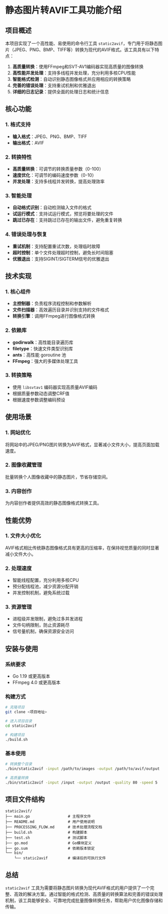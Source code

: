 # 静态图片转AVIF工具功能介绍

## 项目概述

本项目实现了一个高性能、易使用的命令行工具 `static2avif`，专门用于将静态图片（JPEG、PNG、BMP、TIFF等）转换为现代的AVIF格式。该工具具有以下特点：

1. **高质量转换**：使用FFmpeg和SVT-AV1编码器实现高质量的图像转换
2. **高性能并发处理**：支持多线程并发处理，充分利用多核CPU性能
3. **智能格式检测**：自动识别静态图像格式并应用相应的转换策略
4. **完善的错误处理**：支持重试机制和优雅退出
5. **详细的日志记录**：提供全面的处理日志和统计信息

## 核心功能

### 1. 格式支持
- **输入格式**：JPEG、PNG、BMP、TIFF
- **输出格式**：AVIF

### 2. 转换特性
- **高质量转换**：可调节的转换质量参数（0-100）
- **速度优化**：可调节的编码速度参数（0-10）
- **并发处理**：支持多线程并发转换，提高处理效率

### 3. 智能处理
- **自动格式识别**：自动检测输入文件的格式
- **试运行模式**：支持试运行模式，预览将要处理的文件
- **跳过已存在**：支持跳过已存在的输出文件，避免重复转换

### 4. 错误处理与恢复
- **重试机制**：支持配置重试次数，处理临时故障
- **超时控制**：单个文件处理超时控制，避免长时间阻塞
- **优雅退出**：支持SIGINT/SIGTERM信号的优雅退出

## 技术实现

### 1. 核心组件
- **主控制器**：负责程序流程控制和参数解析
- **文件扫描器**：高效遍历目录并识别支持的文件格式
- **转换引擎**：调用FFmpeg进行图像格式转换

### 2. 依赖库
- **godirwalk**：高性能目录遍历库
- **filetype**：快速文件类型识别库
- **ants**：高性能 goroutine 池
- **FFmpeg**：强大的多媒体处理工具

### 3. 转换策略
- 使用 `libsvtav1` 编码器实现高质量AVIF编码
- 根据质量参数动态调整CRF值
- 根据速度参数调整编码预设

## 使用场景

### 1. 网站优化
将网站中的JPEG/PNG图片转换为AVIF格式，显著减小文件大小，提高页面加载速度。

### 2. 图像收藏管理
批量转换个人图像收藏中的静态图片，节省存储空间。

### 3. 内容创作
为内容创作者提供高效的静态图像格式转换工具。

## 性能优势

### 1. 文件大小优化
AVIF格式相比传统静态图像格式具有更高的压缩率，在保持视觉质量的同时显著减小文件大小。

### 2. 处理速度
- 智能线程配置，充分利用多核CPU
- 预分配线程池，减少资源分配开销
- 并发控制机制，避免系统过载

### 3. 资源管理
- 进程级并发限制，避免过多并发进程
- 文件句柄限制，防止资源耗尽
- 信号量机制，确保资源安全访问

## 安装与使用

### 系统要求
- Go 1.19 或更高版本
- FFmpeg 4.0 或更高版本

### 构建方式
```bash
# 克隆项目
git clone <项目地址>

# 进入项目目录
cd static2avif

# 构建项目
./build.sh
```

### 基本使用
```bash
# 转换整个目录
./bin/static2avif -input /path/to/images -output /path/to/avif/output

# 高质量转换
./bin/static2avif -input /input -output /output -quality 80 -speed 5
```

## 项目文件结构

```
static2avif/
├── main.go                 # 主程序文件
├── README.md               # 用户使用说明
├── PROCESSING_FLOW.md      # 技术处理流程文档
├── build.sh                # 构建脚本
├── test.sh                 # 测试脚本
├── go.mod                  # Go模块定义
├── go.sum                  # 依赖版本锁定
└── bin/
    └── static2avif         # 编译后的可执行文件
```

## 总结

`static2avif` 工具为需要将静态图片转换为现代AVIF格式的用户提供了一个完整、高效的解决方案。通过智能的格式检测、高质量的转换算法和完善的错误处理机制，该工具能够安全、可靠地完成批量图像转换任务，帮助用户优化图像存储和传输。